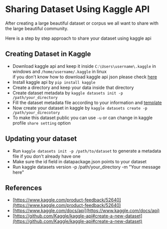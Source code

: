 # Sharing Dataset Using Kaggle API
After creating a large beautiful dataset or corpus we all want to share with the large beautiful community.

Here is a step by step approach to share your dataset using kaggle api

## Creating Dataset in Kaggle
* Download kaggle api and keep it inside `C:\Users\username\.kaggle` in windows and `/home/username/.kaggle` in linux </br>
  if you don't know how to download kaggle api json please check [here](https://github.com/sagorbrur/sagorbrur.github.io/blob/master/miscellaneous/kaggle_data_colab.md)
* Install kaggle api by `pip install kaggle`
* Create a directory and keep your data inside that directory
* Create dataset metadata by
  `kaggle datasets init -p /path/your_directory`
* Fill the dataset metadata file according to your information and [template](https://github.com/Kaggle/kaggle-api/wiki/Dataset-Metadata)
* Now create your dataset in kaggle by `kaggle datasets create -p /path/your_direcotory`
* To make this dataset public you can use `-u` or can change in kaggle profile `share setting` option

## Updating your dataset
* Run `kaggle datasets init -p /path/to/dataset` to generate a metadata file if you don't already have one
* Make sure the id field in datapackage.json points to your dataset
* Run kaggle datasets version -p /path/your_directory -m "Your message here"

## References
* [https://www.kaggle.com/product-feedback/52640](https://www.kaggle.com/product-feedback/52640)
* [https://www.kaggle.com/docs/api](https://www.kaggle.com/docs/api)
* [https://github.com/Kaggle/kaggle-api#create-a-new-dataset](https://github.com/Kaggle/kaggle-api#create-a-new-dataset)
